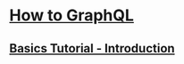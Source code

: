 # [How to GraphQL](https://www.howtographql.com)

## [Basics Tutorial - Introduction](https://www.howtographql.com/basics/0-introduction/)

